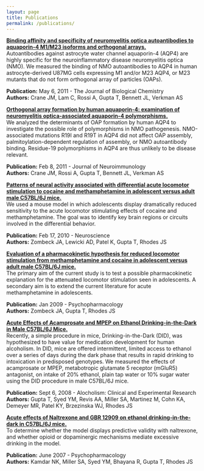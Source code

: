 ```yaml
---
layout: page
title: Publications
permalink: /publications/
---
```


[**Binding affinity and specificity of neuromyelitis optica autoantibodies to aquaporin-4 M1/M23 isoforms and orthogonal arrays.**](https://www.ncbi.nlm.nih.gov/pubmed/21454592)<br>
Autoantibodies against astrocyte water channel aquaporin-4 (AQP4) are highly specific for the neuroinflammatory disease neuromyelitis optica (NMO). We measured the binding of NMO autoantibodies to AQP4 in human astrocyte-derived U87MG cells expressing M1 and/or M23 AQP4, or M23 mutants that do not form orthogonal array of particles (OAPs).<br>

<b>Publication:</b> May 6, 2011  - The Journal of Biological Chemistry<br>
<b>Authors:</b> Crane JM, Lam C, Rossi A, Gupta T, Bennett JL, Verkman AS<br>

[**Orthogonal array formation by human aquaporin-4: examination of neuromyelitis optica-associated aquaporin-4 polymorphisms.**](https://www.ncbi.nlm.nih.gov/pubmed/21621278)<br>
We analyzed the determinants of OAP formation by human AQP4 to investigate the possible role of polymorphisms in NMO pathogenesis. NMO-associated mutations R19I and R19T in AQP4 did not affect OAP assembly, palmitoylation-dependent regulation of assembly, or NMO autoantibody binding. Residue-19 polymorphisms in AQP4 are thus unlikely to be disease relevant.<br>

<b>Publication:</b> Feb 8, 2011 - Journal of Neuroimmunology<br>
<b>Authors:</b> Crane JM, Rossi A, Gupta T, Bennett JL, Verkman AS<br>

[**Patterns of neural activity associated with differential acute locomotor stimulation to cocaine and methamphetamine in adolescent versus adult male C57BL/6J mice.**](https://www.ncbi.nlm.nih.gov/pubmed/19932887)<br>
We used a mouse model in which adolescents display dramatically reduced sensitivity to the acute locomotor stimulating effects of cocaine and methamphetamine. The goal was to identify key brain regions or circuits involved in the differential behavior.<br>

<b>Publication:</b> Feb 17, 2010 - Neuroscience<br>
<b>Authors:</b> Zombeck JA, Lewicki AD, Patel K, Gupta T, Rhodes JS<br>

[**Evaluation of a pharmacokinetic hypothesis for reduced locomotor stimulation from methamphetamine and cocaine in adolescent versus adult male C57BL/6J mice.**](https://www.ncbi.nlm.nih.gov/pubmed/18797848)<br>
The primary aim of the current study is to test a possible pharmacokinetic explanation for the attenuated locomotor stimulation seen in adolescents. A secondary aim is to extend the current literature for acute methamphetamine in adolescents.<br>

<b>Publication:</b> Jan 2009 - Psychopharmacology<br>
<b>Authors:</b> Zombeck JA, Gupta T, Rhodes JS<br>

[**Acute Effects of Acamprosate and MPEP on Ethanol Drinking-in-the-Dark in Male C57BL/6J Mice.**](https://www.ncbi.nlm.nih.gov/pubmed/18782337)<br>
Recently, a simple procedure in mice, Drinking-in-the-Dark (DID), was hypothesized to have value for medication development for human alcoholism. In DID, mice are offered intermittent, limited access to ethanol over a series of days during the dark phase that results in rapid drinking to intoxication in predisposed genotypes. We measured the effects of acamprosate or MPEP, metabotropic glutamate 5 receptor (mGluR5) antagonist, on intake of 20% ethanol, plain tap water or 10% sugar water using the DID procedure in male C57BL/6J mice.<br>

<b>Publication:</b> Sept 6, 2008 - Alocholism: Clinical and Experimental Research<br>
<b>Authors:</b> Gupta T, Syed YM, Revis AA, Miller SA, Martinez M, Cohn KA, Demeyer MR, Patel KY, Brzezinska WJ, Rhodes JS<br>

[**Acute effects of Naltrexone and GBR 12909 on ethanol drinking-in-the-dark in C57BL/6J mice.**](https://www.ncbi.nlm.nih.gov/pubmed/17273875)<br>
To determine whether the model displays predictive validity with naltrexone, and whether opioid or dopaminergic mechanisms mediate excessive drinking in the model.<br>

<b>Publication:</b> June 2007 - Psychopharmacology<br>
<b>Authors:</b> Kamdar NK, Miller SA, Syed YM, Bhayana R, Gupta T, Rhodes JS<br>